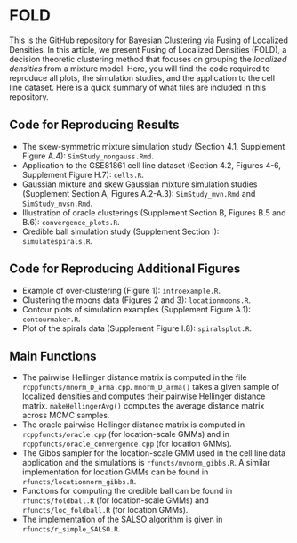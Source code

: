 # FOLD
This is the GitHub repository for Bayesian Clustering via Fusing of Localized Densities. In this article, we present Fusing of Localized Densities (FOLD), a decision theoretic clustering method that focuses on grouping the _localized densities_ from a mixture model. Here, you will find the code required to reproduce all plots, the simulation studies, and the application to the cell line dataset. Here is a quick summary of what files are included in this repository.

## Code for Reproducing Results
* The skew-symmetric mixture simulation study (Section 4.1, Supplement Figure A.4): ```SimStudy_nongauss.Rmd```.
* Application to the GSE81861 cell line dataset (Section 4.2, Figures 4-6, Supplement Figure H.7): ```cells.R```.
* Gaussian mixture and skew Gaussian mixture simulation studies (Supplement Section A, Figures A.2-A.3): ```SimStudy_mvn.Rmd``` and ```SimStudy_mvsn.Rmd```.
* Illustration of oracle clusterings (Supplement Section B, Figures B.5 and B.6): ```convergence_plots.R```.
* Credible ball simulation study (Supplement Section I): ```simulatespirals.R```. 

## Code for Reproducing Additional Figures
* Example of over-clustering (Figure 1): ```introexample.R```.
* Clustering the moons data (Figures 2 and 3): ```locationmoons.R```.
* Contour plots of simulation examples (Supplement Figure A.1): ```contourmaker.R```.
* Plot of the spirals data (Supplement Figure I.8): ```spiralsplot.R```.

## Main Functions
* The pairwise Hellinger distance matrix is computed in the file ```rcppfuncts/mnorm_D_arma.cpp```. ```mnorm_D_arma()``` takes a given sample of localized densities and computes their pairwise Hellinger distance matrix. ```makeHellingerAvg()``` computes the average distance matrix across MCMC samples.
* The oracle pairwise Hellinger distance matrix is computed in ```rcppfuncts/oracle.cpp``` (for location-scale GMMs) and in ```rcppfuncts/oracle_convergence.cpp``` (for location GMMs). 
* The Gibbs sampler for the location-scale GMM used in the cell line data application and the simulations is ```rfuncts/mvnorm_gibbs.R```. A similar implementation for location GMMs can be found in ```rfuncts/locationnorm_gibbs.R```.
* Functions for computing the credible ball can be found in ```rfuncts/foldball.R``` (for location-scale GMMs) and ```rfuncts/loc_foldball.R``` (for location GMMs).
* The implementation of the SALSO algorithm is given in ```rfuncts/r_simple_SALSO.R```. 
